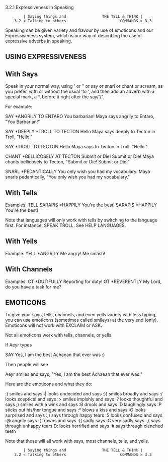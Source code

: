 3.2.1 Expressiveness in Speaking

            | Saying things and                THE TELL & THINK |
        3.2 < Talking to others                        COMMANDS > 3.3

Speaking can be given variety and flavour by use of emoticons and our Expressiveness system, which
is our way of describing the use of expressive adverbs in speaking.


USING EXPRESSIVENESS
-------------------------

With Says
---------

Speak in your normal way, using ' or " or say or snarl or chant or scream, as
you prefer, with or without the usual 'to <whomever>', and then add an adverb
 with a special mark, a *, before it right after the say/'/".

For example:

  SAY *ANGRILY TO ENTARO You barbarian!
  Maya says angrily to Entaro, "You Barbarian!"

  SAY *DEEPLY *TROLL TO TECTON Hello
  Maya says deeply to Tecton in Troll, "Hello."

  SAY *TROLL TO TECTON Hello
  Maya says to Tecton in Troll, "Hello."

  CHANT *BELLICOSELY AT TECTON Submit or Die! Submit or Die!
  Maya chants bellicosely to Tecton, "Submit or Die! Submit or Die!"

  SNARL *PEDANTICALLY You only wish you had my vocabulary.
  Maya snarls pedantically, "You only wish you had my vocabulary."


With Tells
----------

Examples:
   TELL SARAPIS *HAPPILY You're the best!
   SARAPIS *HAPPILY You're the best!

Note that languages will only work with tells by switching to the language first. For instance,
SPEAK TROLL. See HELP LANGUAGES.


With Yells
----------

Example:
   YELL *ANGRILY Me angry! Me smash!


With Channels
-------------

Examples:
   CT *DUTIFULLY Reporting for duty!
   OT *REVERENTLY My Lord, do you have a task for me?



EMOTICONS
---------
To give your says, tells, channels, and even yells variety with less typing, you can use emoticons
(sometimes called smileys) at the very end (only). Emoticons will not work with EXCLAIM or ASK.

Not all emoticons work with tells, channels, or yells.

If Aeyr types

   SAY Yes, I am the best Achaean that ever was :)

Then people will see

   Aeyr smiles and says, "Yes, I am the best Achaean that ever was."


Here are the emoticons and what they do:

   :)  smiles and says                 :|  looks undecided and says
   :)) smiles broadly and says         :/  looks sceptical and says
   :>  smiles impishly and says        :?  looks thoughtful and says
   ;)  smiles with a wink and says     :B  drools and says
   :D  laughingly says                 :P  sticks out his/her tongue and says
   :*  blows a kiss and says           :O  looks surprised and says
   :,) says through happy tears        :S  looks confused and says
   :@  angrily says                    :(  frowns and says
   :(( sadly says                      :C  very sadly says
   :,( says through unhappy tears      D:  looks horrified and says
   :#  says through clenched teeth

Note that these will all work with says, most channels, tells, and yells.

            | Saying things and                THE TELL & THINK |
        3.2 < Talking to others                        COMMANDS > 3.3
